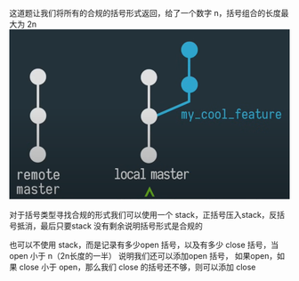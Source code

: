 这道题让我们将所有的合规的括号形式返回，给了一个数字 n，括号组合的长度最大为 2n
![img.png](img.png)

对于括号类型寻找合规的形式我们可以使用一个 stack，正括号压入stack，反括号抵消，最后只要stack 没有剩余说明括号形式是合规的

也可以不使用 stack，而是记录有多少open 括号，以及有多少 close 括号，当open 小于 n（2n长度的一半） 说明我们还可以添加open 括号，
如果open，如果 close 小于 open，那么我们 close 的括号还不够，则可以添加 close